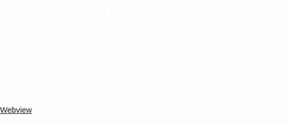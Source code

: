 # SKATE-WORLD
## Proyecto IA DEVF
Para la creación de este proyecto se uso en su totalidad Chat GPT. Su proposito es aprender a usar herramientas como las inteligencias artifiales para facilitar mis proyectos.
Comparto el codigo generado por la IA, sin ninguna alteración mia, pues este proyecto es creado sin conocimientos en programación.

[Webview](https://skate-world--richardedmond.repl.co/) 

<!DOCTYPE html>
<html lang="es">
<head>
    <meta charset="UTF-8">
    <meta name="viewport" content="width=device-width, initial-scale=1.0">
    <title>SKATE WORLD</title>
    <style>
        body {
            background: url(space.jpg) no-repeat center center fixed;
            background-size: cover;
            color: #fff;
            font-family: Arial, sans-serif;
            margin: 0;
            padding: 0;
        }

        header {
            background-color: #222;
            padding: 10px;
            text-align: center;
        }

        nav {
            display: flex;
            justify-content: space-around;
            margin-top: 10px;
        }

        nav a {
            text-decoration: none;
            color: #fff;
        }

        main {
            padding: 20px;
        }

        button {
            background-color: #4CAF50;
            color: #fff;
            padding: 10px 20px;
            font-size: 16px;
            border: none;
            cursor: pointer;
        }

        button:hover {
            background-color: #45a049;
        }

        section {
            margin-bottom: 20px;
            text-align: center;
        }

        h2 {
            font-weight: bold;
        }

        .horizontal-section {
            display: flex;
            justify-content: space-between;
        }

        .city-section, .item-section {
            width: 30%;
            text-align: center;
            max-width: 300px; /* Establecer el ancho máximo deseado */
            margin: 0 auto; /* Centrar la sección */
        }

        .city-section img, .item-section img {
            max-width: 100%;
            max-height: 200px; /* Establecer la altura máxima deseada */
            border-radius: 8px;
        }

        footer {
            background-color: #222;
            padding: 10px;
            text-align: center;
            position: fixed;
            bottom: 0;
            width: 100%;
        }
    </style>
</head>
<body>
    <header>
        <h1>SKATE WORLD</h1>
        <nav>
            <a href="#">Inicio</a>
            <button>Carrito</button>
        </nav>
    </header>

    <main>
        <section>
            <h2>NUESTRAS NUEVAS TABLAS</h2>
            <div class="horizontal-section">
                <div class="item-section">
                    <img src="patineta1.jpeg" alt="Artículo 1">
                    <p><strong>SKATE LABS SPACE</strong></p>
                </div>
                <div class="item-section">
                    <img src="paineta2.jpg" alt="Artículo 2">
                    <p><strong>MINI SKATE LABS ALIEN</strong></p>
                </div>
                <div class="item-section">
                    <img src="patineta 3.jpg" alt="Artículo 3">
                    <p><strong>SKATE LABS BLUE</strong></p>
                </div>
            </div>
            <div class="horizontal-section">
                <div class="item-section">
                    <img src="patineta 4.jpeg" alt="Artículo 4">
                    <p><strong>SKATE LABS YETI</strong></p>
                </div>
                <div class="item-section">
                    <img src="patineta 5.jpg" alt="Artículo 5">
                    <p><strong>SKATE LABS ROSES</strong></p>
                </div>
                <div class="item-section">
                    <img src="patineta 6.avif" alt="Artículo 6">
                    <p><strong>SKATE LABS RED</strong></p>
                </div>
            </div>
        </section>

    </main>

    <footer>
        <p>&copy; 2023 Mi Sitio Web. Todos los derechos reservados.</p>
    </footer>

    <section>
        <h2>TIENDAS FISICAS EN</h2>
        <div class="horizontal-section">
                  <div class="item-section">
                      <p>EDOMEX</p>
                  </div>
                  <div class="item-section">
                      <p>CDMX</p>
                  </div>
                  <div class="item-section">
                      <p>GUADALAJARA</p>
                  </div>
              </div>
      <section>
              <h2></h2>
              <div class="horizontal-section">
                  <div class="column-section">
                      <p>Contenido de la Columna 1</p>
                  </div>
                  <div class="column-section">
                      <p>Contenido de la Columna 2</p>
                  </div>
                  <div class="column-section">
                      <p>Contenido de la Columna 3</p>
                  </div>
              </div>
          </section>
